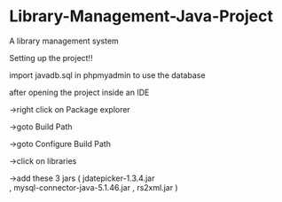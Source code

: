 # Library-Management-Java-Project
A library management system 

Setting up the project!!

import javadb.sql in phpmyadmin to use the database

after opening the project inside an IDE

->right click on Package explorer 

->goto Build Path

->goto Configure Build Path 

->click on libraries 

->add these 3 jars 
     ( jdatepicker-1.3.4.jar	
      , mysql-connector-java-5.1.46.jar	
      , rs2xml.jar	)
